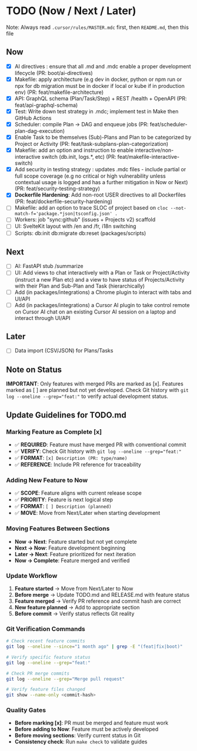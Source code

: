 # TODO (Now / Next / Later)

Note: Always read `.cursor/rules/MASTER.mdc` first, then `README.md`, then this file

## Now
- [x] AI directives : ensure that all .md and .mdc enable a proper development lifecycle (PR: boot/ai-directives)
- [x] Makefile: apply architecture (e.g dev in docker, python or npm run or npx for db migration must be in docker if local or kube if in production env) (PR: feat/makefile-architecture)
- [x] API: GraphQL schema (Plan/Task/Step) + REST /health + OpenAPI (PR: feat/api-graphql-schema)
- [x] Test: Write down test strategy in .mdc; implement test in Make then GitHub Actions
- [x] Scheduler: compile Plan → DAG and enqueue jobs (PR: feat/scheduler-plan-dag-execution)
- [x] Enable Task to be themselves (Sub)-Plans and Plan to be categorized by Project or Activity (PR: feat/task-subplans-plan-categorization)
- [x] Makefile: add an option and instruction to enable interactive/non-interactive switch (db.init, logs.*, etc) (PR: feat/makefile-interactive-switch)
- [x] Add security in testing strategy : updates .mdc files - include partial or full scope coverage (e.g no critical or high vulnerability unless contextual usage is logged and has a further mitigation in Now or Next) (PR: feat/security-testing-strategy)
- [x] **Dockerfile Hardening**: Add non-root USER directives to all Dockerfiles (PR: feat/dockerfile-security-hardening)
- [ ] Makefile: add an option to trace SLOC of project based on `cloc --not-match-f='package.*json|tsconfig.json' .`
- [ ] Workers: job "sync:github" (issues + Projects v2) scaffold
- [ ] UI: SvelteKit layout with /en and /fr, i18n switching
- [ ] Scripts: db:init db:migrate db:reset (packages/scripts)

## Next
- [ ] AI: FastAPI stub /summarize
- [ ] UI: Add views to chat interactively with a Plan or Task or Project/Activity (instruct a new Plan etc) and a view to have status of Projects/Activity with their Plan and Sub-Plan and Task (hierarchically)
- [ ] Add (in packages/integrations) a Chrome plugin to interact with tabs and UI/API
- [ ] Add (in packages/integrations) a Cursor AI plugin to take control remote on Cursor AI chat on an existing Cursor AI session on a laptop and interact through UI/API

## Later
- [ ] Data import (CSV/JSON) for Plans/Tasks

## Note on Status
**IMPORTANT**: Only features with merged PRs are marked as [x]. 
Features marked as [ ] are planned but not yet developed.
Check Git history with `git log --oneline --grep="feat:"` to verify actual development status.

## Update Guidelines for TODO.md

### Marking Feature as Complete [x]
- ✅ **REQUIRED**: Feature must have merged PR with conventional commit
- ✅ **VERIFY**: Check Git history with `git log --oneline --grep="feat:"`
- ✅ **FORMAT**: `[x] Description (PR: type/name)`
- ✅ **REFERENCE**: Include PR reference for traceability

### Adding New Feature to Now
- ✅ **SCOPE**: Feature aligns with current release scope
- ✅ **PRIORITY**: Feature is next logical step
- ✅ **FORMAT**: `[ ] Description (planned)`
- ✅ **MOVE**: Move from Next/Later when starting development

### Moving Features Between Sections
- **Now → Next**: Feature started but not yet complete
- **Next → Now**: Feature development beginning
- **Later → Next**: Feature prioritized for next iteration
- **Now → Complete**: Feature merged and verified

### Update Workflow
1. **Feature started** → Move from Next/Later to Now
2. **Before merge** → Update TODO.md and RELEASE.md with feature status
3. **Feature merged** → Verify PR reference and commit hash are correct
4. **New feature planned** → Add to appropriate section
5. **Before commit** → Verify status reflects Git reality

### Git Verification Commands
```bash
# Check recent feature commits
git log --oneline --since="1 month ago" | grep -E "(feat|fix|boot)"

# Verify specific feature status
git log --oneline --grep="feat:"

# Check PR merge commits
git log --oneline --grep="Merge pull request"

# Verify feature files changed
git show --name-only <commit-hash>
```

### Quality Gates
- **Before marking [x]**: PR must be merged and feature must work
- **Before adding to Now**: Feature must be actively developed
- **Before moving sections**: Verify current status in Git
- **Consistency check**: Run `make check` to validate guides
